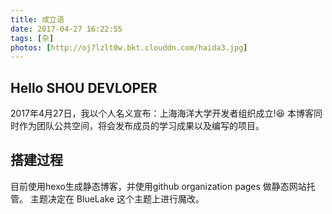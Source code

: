 ```yaml
---
title: 成立语
date: 2017-04-27 16:22:55
tags: [杂]
photos: [http://oj7lzlt0w.bkt.clouddn.com/haida3.jpg]
---
```


## Hello SHOU DEVLOPER

2017年4月27日，我以个人名义宣布：上海海洋大学开发者组织成立!😆
本博客同时作为团队公共空间，将会发布成员的学习成果以及编写的项目。
<!--more-->

## 搭建过程

目前使用hexo生成静态博客，并使用github organization pages 做静态网站托管。
主题决定在 BlueLake 这个主题上进行魔改。